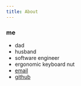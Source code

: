 ```yaml
---
title: About
---
```


### me
- dad
- husband
- software engineer
- ergonomic keyboard nut
- [email](mailto:keoni_garner@yahoo.com)
- [github](https://github.com/ObiWanKeoni)
